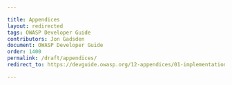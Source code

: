 ```yaml
---

title: Appendices
layout: redirected
tags: OWASP Developer Guide
contributors: Jon Gadsden
document: OWASP Developer Guide
order: 1400
permalink: /draft/appendices/
redirect_to: https://devguide.owasp.org/12-appendices/01-implementation-dos-donts/

---
```


